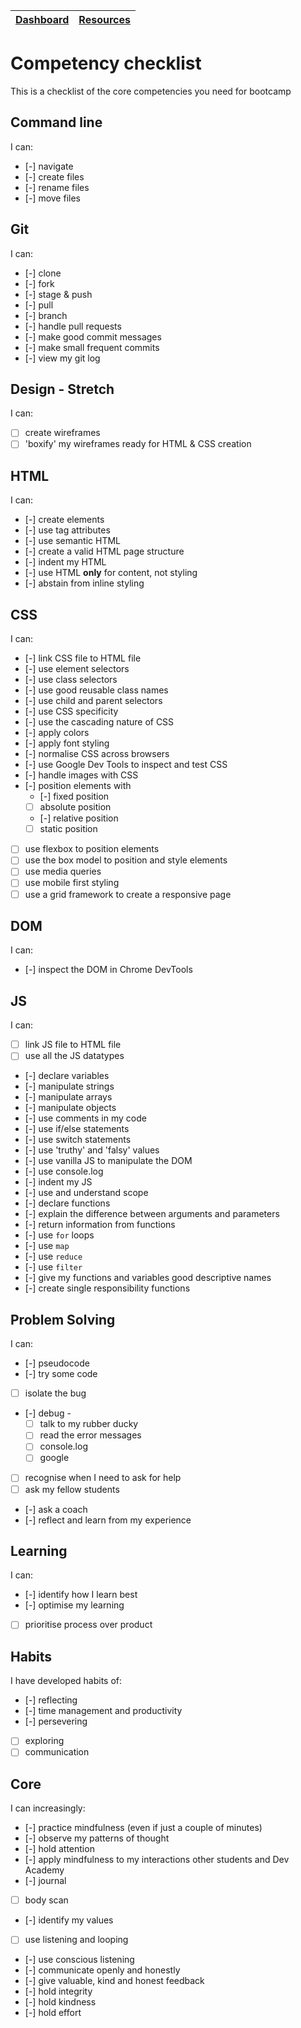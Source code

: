 [Dashboard](../README.md) | [Resources ](README.md) |
------------|----------|

# Competency checklist

This is a checklist of the core competencies you need for bootcamp 

## Command line
I can:
- [-] navigate
- [-] create files
- [-] rename files
- [-] move files

## Git
I can:
- [-] clone
- [-] fork
- [-] stage & push
- [-] pull
- [-] branch
- [-] handle pull requests
- [-] make good commit messages
- [-] make small frequent commits
- [-] view my git log

## Design - Stretch
I can:
- [ ] create wireframes
- [ ] 'boxify' my wireframes ready for HTML & CSS creation

## HTML
I can:
- [-] create elements
- [-] use tag attributes
- [-] use semantic HTML
- [-] create a valid HTML page structure
- [-] indent my HTML
- [-] use HTML **only** for content, not styling
- [-] abstain from inline styling

## CSS
I can:
- [-] link CSS file to HTML file
- [-] use element selectors
- [-] use class selectors
- [-] use good reusable class names
- [-] use child and parent selectors
- [-] use CSS specificity
- [-] use the cascading nature of CSS
- [-] apply colors
- [-] apply font styling
- [-] normalise CSS across browsers
- [-] use Google Dev Tools to inspect and test CSS
- [-] handle images with CSS
- [-] position elements with
  - [-] fixed position
  - [ ] absolute position
  - [-] relative position
  - [ ] static position
- [ ] use flexbox to position elements
- [ ] use the box model to position and style elements
- [ ] use media queries
- [ ] use mobile first styling
- [ ] use a grid framework to create a responsive page

## DOM
I can:
- [-] inspect the DOM in Chrome DevTools

## JS
I can:
- [ ] link JS file to HTML file
- [ ] use all the JS datatypes
- [-] declare variables
- [-] manipulate strings
- [-] manipulate arrays
- [-] manipulate objects
- [-] use comments in my code
- [-] use if/else statements
- [-] use switch statements
- [-] use 'truthy' and 'falsy' values
- [-] use vanilla JS to manipulate the DOM
- [-] use console.log
- [-] indent my JS
- [-] use and understand scope
- [-] declare functions
- [-] explain the difference between arguments and parameters
- [-] return information from functions
- [-] use `for` loops
- [-] use `map`
- [-] use `reduce`
- [-] use `filter`
- [-] give my functions and variables good descriptive names
- [-] create single responsibility functions

## Problem Solving
I can:
- [-] pseudocode
- [-] try some code
- [ ] isolate the bug
- [-] debug -
  - [ ] talk to my rubber ducky
  - [ ] read the error messages
  - [ ] console.log
  - [ ] google
- [ ] recognise when I need to ask for help
- [ ] ask my fellow students
- [-] ask a coach
- [-] reflect and learn from my experience

## Learning
I can:
- [-] identify how I learn best
- [-] optimise my learning
- [ ] prioritise process over product

## Habits
I have developed habits of:
- [-] reflecting
- [-] time management and productivity
- [-] persevering
- [ ] exploring
- [ ] communication

## Core
I can increasingly:
- [-] practice mindfulness (even if just a couple of minutes)
- [-] observe my patterns of thought
- [-] hold attention
- [-] apply mindfulness to my interactions other students and Dev Academy
- [-] journal
- [ ] body scan
- [-] identify my values
- [ ] use listening and looping
- [-] use conscious listening
- [-] communicate openly and honestly
- [-] give valuable, kind and honest feedback
- [-] hold integrity
- [-] hold kindness
- [-] hold effort
